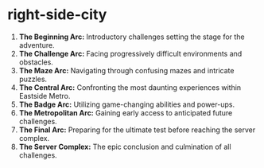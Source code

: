 # right-side-city
1. **The Beginning Arc:** Introductory challenges setting the stage for the adventure.
2. **The Challenge Arc:** Facing progressively difficult environments and obstacles.
3. **The Maze Arc:** Navigating through confusing mazes and intricate puzzles.
4. **The Central Arc:** Confronting the most daunting experiences within Eastside Metro.
5. **The Badge Arc:** Utilizing game-changing abilities and power-ups.
6. **The Metropolitan Arc:** Gaining early access to anticipated future challenges.
7. **The Final Arc:** Preparing for the ultimate test before reaching the server complex.
8. **The Server Complex:** The epic conclusion and culmination of all challenges.
